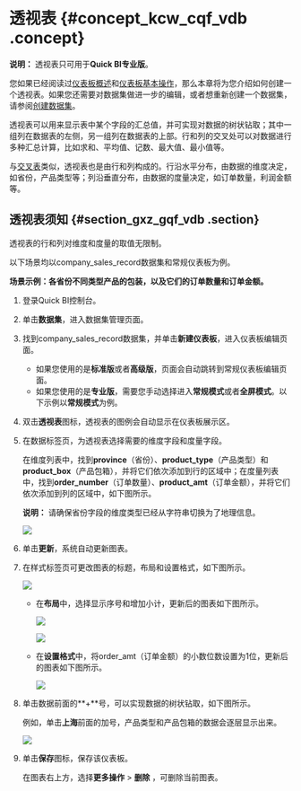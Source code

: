 # 透视表 {#concept_kcw_cqf_vdb .concept}

**说明：** 透视表只可用于**Quick BI专业版**。

您如果已经阅读过[仪表板概述](cn.zh-CN/快速入门/报表制作/仪表板概述.md#)和[仪表板基本操作](cn.zh-CN/快速入门/报表制作/仪表板基本操作/仪表板基本操作.md#)，那么本章将为您介绍如何创建一个透视表。如果您还需要对数据集做进一步的编辑，或者想重新创建一个数据集，请参阅[创建数据集](cn.zh-CN/快速入门/数据建模/管理数据集/创建数据集.md#)。

透视表可以用来显示表中某个字段的汇总值，并可实现对数据的树状钻取；其中一组列在数据表的左侧，另一组列在数据表的上部。行和列的交叉处可以对数据进行多种汇总计算，比如求和、平均值、记数、最大值、最小值等。

与[交叉表](cn.zh-CN/快速入门/报表制作/仪表板图表制作/交叉表.md#)类似，透视表也是由行和列构成的。行沿水平分布，由数据的维度决定，如省份，产品类型等；列沿垂直分布，由数据的度量决定，如订单数量，利润金额等。

## 透视表须知 {#section_gxz_gqf_vdb .section}

透视表的行和列对维度和度量的取值无限制。

以下场景均以company\_sales\_record数据集和常规仪表板为例。

**场景示例：各省份不同类型产品的包装，以及它们的订单数量和订单金额。**

1.  登录Quick BI控制台。
2.  单击**数据集**，进入数据集管理页面。
3.  找到company\_sales\_record数据集，并单击**新建仪表板**，进入仪表板编辑页面。
    -   如果您使用的是**标准版**或者**高级版**，页面会自动跳转到常规仪表板编辑页面。
    -   如果您使用的是**专业版**，需要您手动选择进入**常规模式**或者**全屏模式**。以下示例以**常规模式**为例。
4.  双击**透视表**图标，透视表的图例会自动显示在仪表板展示区。
5.  在数据标签页，为透视表选择需要的维度字段和度量字段。

    在维度列表中，找到**province**（省份）、**product\_type**（产品类型）和**product\_box**（产品包箱），并将它们依次添加到行的区域中；在度量列表中，找到**order\_number**（订单数量）、**product\_amt**（订单金额），并将它们依次添加到列的区域中，如下图所示。

    **说明：** 请确保省份字段的维度类型已经从字符串切换为了地理信息。

    ![](http://static-aliyun-doc.oss-cn-hangzhou.aliyuncs.com/assets/img/9146/1878_zh-CN.png)

6.  单击**更新**，系统自动更新图表。
7.  在样式标签页可更改图表的标题，布局和设置格式，如下图所示。

    ![](http://static-aliyun-doc.oss-cn-hangzhou.aliyuncs.com/assets/img/9146/1880_zh-CN.png)

    -   在**布局**中，选择显示序号和增加小计，更新后的图表如下图所示。

        ![](http://static-aliyun-doc.oss-cn-hangzhou.aliyuncs.com/assets/img/9146/1881_zh-CN.png)

        ![](http://static-aliyun-doc.oss-cn-hangzhou.aliyuncs.com/assets/img/9146/1882_zh-CN.png)

    -   在**设置格式**中，将order\_amt（订单金额）的小数位数设置为1位，更新后的图表如下图所示。

        ![](http://static-aliyun-doc.oss-cn-hangzhou.aliyuncs.com/assets/img/9146/1884_zh-CN.png)

8.  单击数据前面的**+**号，可以实现数据的树状钻取，如下图所示。

    例如，单击**上海**前面的加号，产品类型和产品包箱的数据会逐层显示出来。

    ![](http://static-aliyun-doc.oss-cn-hangzhou.aliyuncs.com/assets/img/9146/1886_zh-CN.png)

9.  单击**保存**图标，保存该仪表板。

    在图表右上方，选择**更多操作** \> **删除** ，可删除当前图表。


